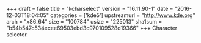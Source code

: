 +++
draft = false
title = "kcharselect"
version = "16.11.90-1"
date = "2016-12-03T18:04:05"
categories = ['kde5']
upstreamurl = "http://www.kde.org"
arch = "x86_64"
size = "100784"
usize = "225013"
sha1sum = "b54b547c534ecee69503ebd3c970109528d19366"
+++
Character selector.
